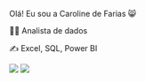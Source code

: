 Olá! Eu sou a Caroline de Farias 😸

👩‍💻 Analista de dados

✍ Excel, SQL, Power BI

<div> 
  <a href="https://instagram.com/ccarolfariass" target="_blank"><img src="https://img.shields.io/badge/-Instagram-%23E4405F?style=for-the-badge&logo=instagram&logoColor=white" target="_blank"></a>
    <a href="https://www.linkedin.com/in/caroline-de-farias-25185b146/" target="_blank"><img src="https://img.shields.io/badge/-LinkedIn-%230077B5?style=for-the-badge&logo=linkedin&logoColor=white" target="_blank"></a> 
</div>
